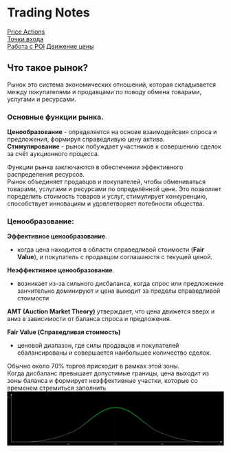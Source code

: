 # Trading Notes

[Price Actions ](./price-actions/README.md)  
[Точки входа ](./entry-points/README.md)  
[Работа с POI](./poi/README.md)
[Движение цены](./price-move/README.md)

## Что такое рынок?

Рынок это система экономических отношений, которая складывается между покупателями и продавцами по поводу обмена товарами, услугами и ресурсами.

### Основные функции рынка.

**Ценообразование** - определяется на основе взаимодейсвия спроса и предложения, формируя справедливую цену актива.  
**Стимулирование** - рынок побуждает участников к совершению сделок за счёт аукционного процесса.

Функции рынка заключаются в обеспечении эффективного распределения ресурсов.  
Рынок объединяет продавцов и покупателей, чтобы обмениваться товарами, услугами и ресурсами по определённой цене. Это позволяет поределить стоимость товаров и услуг, стимулирует конкуренцию, способствует инновациям и удовлетворяет потебности общества.

### Ценообразование:

**Эффективное ценообразование**.

- когда цена находится в области справедливой стоимости (**Fair Value**), и покупатель с продавцом соглашаюстя с текущей ценой.

**Неэффективное ценообразование**.

- возникает из-за сильного дисбаланса, когда спрос или предложение занчительно доминируют и цена выходит за пределы справедливой стоимости

**AMT (Auction Market Theory)** утверждает, что цена движется вверх и вниз в зависимости от баланса спроса и предложения.

**Fair Value (Справедливая стоимость)**

- ценовой диапазон, где силы продавцов и покупателей сбалансированы и совершается наибольшее количество сделок.

Обычно около 70% торгов присходит в рамках этой зоны.  
Когда дисбаланс превышает допустимые границы, цена выходит из зоны баланса и формирует неэффективные участки, которые со временем стремиться заполнить
![Fair_Value](./assets/images/fair_value.png)
